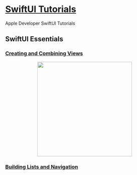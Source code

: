 # [SwiftUI Tutorials](https://developer.apple.com/tutorials/swiftui/creating-and-combining-views)

Apple Developer SwiftUI Tutorials

## SwiftUI Essentials
### [Creating and Combining Views](https://github.com/nezhitsya/SwiftUI_Tutorials/tree/master/Essentials01)

<p align="center">
    <img width="300" src="https://user-images.githubusercontent.com/60697742/129442617-1a2e56d6-a0c5-4ad9-afd1-55be6ef16ece.png">
</p>

### [Building Lists and Navigation](https://github.com/nezhitsya/SwiftUI_Tutorials/tree/master/Essentials02)